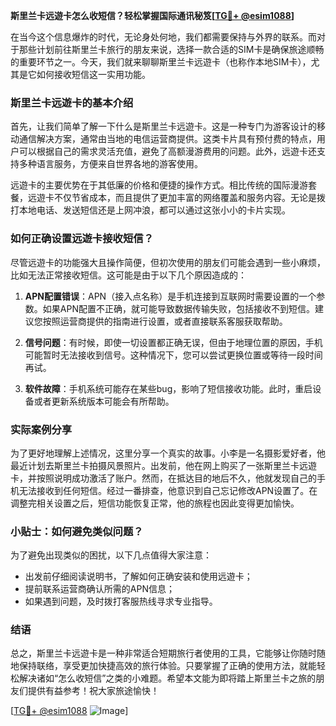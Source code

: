**斯里兰卡远遊卡怎么收短信？轻松掌握国际通讯秘笈[[TG💪+ @esim1088](https://t.me/s/esim1088)]**

在当今这个信息爆炸的时代，无论身处何地，我们都需要保持与外界的联系。而对于那些计划前往斯里兰卡旅行的朋友来说，选择一款合适的SIM卡是确保旅途顺畅的重要环节之一。今天，我们就来聊聊斯里兰卡远遊卡（也称作本地SIM卡），尤其是它如何接收短信这一实用功能。

### 斯里兰卡远遊卡的基本介绍

首先，让我们简单了解一下什么是斯里兰卡远遊卡。这是一种专门为游客设计的移动通信解决方案，通常由当地的电信运营商提供。这类卡片具有预付费的特点，用户可以根据自己的需求灵活充值，避免了高额漫游费用的问题。此外，远遊卡还支持多种语言服务，方便来自世界各地的游客使用。

远遊卡的主要优势在于其低廉的价格和便捷的操作方式。相比传统的国际漫游套餐，远遊卡不仅节省成本，而且提供了更加丰富的网络覆盖和服务内容。无论是拨打本地电话、发送短信还是上网冲浪，都可以通过这张小小的卡片实现。

### 如何正确设置远遊卡接收短信？

尽管远遊卡的功能强大且操作简便，但初次使用的朋友们可能会遇到一些小麻烦，比如无法正常接收短信。这可能是由于以下几个原因造成的：

1. **APN配置错误**：APN（接入点名称）是手机连接到互联网时需要设置的一个参数。如果APN配置不正确，就可能导致数据传输失败，包括接收不到短信。建议您按照运营商提供的指南进行设置，或者直接联系客服获取帮助。
   
2. **信号问题**：有时候，即使一切设置都正确无误，但由于地理位置的原因，手机可能暂时无法接收到信号。这种情况下，您可以尝试更换位置或等待一段时间再试。

3. **软件故障**：手机系统可能存在某些bug，影响了短信接收功能。此时，重启设备或者更新系统版本可能会有所帮助。

### 实际案例分享

为了更好地理解上述情况，这里分享一个真实的故事。小李是一名摄影爱好者，他最近计划去斯里兰卡拍摄风景照片。出发前，他在网上购买了一张斯里兰卡远遊卡，并按照说明成功激活了账户。然而，在抵达目的地后不久，他就发现自己的手机无法接收到任何短信。经过一番排查，他意识到自己忘记修改APN设置了。在调整完相关设置之后，短信功能恢复正常，他的旅程也因此变得更加愉快。

### 小贴士：如何避免类似问题？

为了避免出现类似的困扰，以下几点值得大家注意：
- 出发前仔细阅读说明书，了解如何正确安装和使用远遊卡；
- 提前联系运营商确认所需的APN信息；
- 如果遇到问题，及时拨打客服热线寻求专业指导。

### 结语

总之，斯里兰卡远遊卡是一种非常适合短期旅行者使用的工具，它能够让你随时随地保持联络，享受更加快捷高效的旅行体验。只要掌握了正确的使用方法，就能轻松解决诸如“怎么收短信”之类的小难题。希望本文能为即将踏上斯里兰卡之旅的朋友们提供有益参考！祝大家旅途愉快！

[[TG💪+ @esim1088](https://t.me/s/esim1088) ![Image](https://i.postimg.cc/4NQfJmqS/Snipaste-2025-05-13-00-14-12.png)]